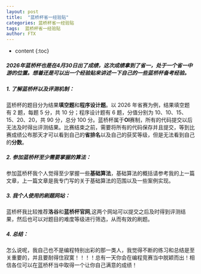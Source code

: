 ```yaml
---
layout: post
title:  "蓝桥杯省一经验贴"
categories: 蓝桥杯省一经验贴
tags:  蓝桥杯省一经验贴
author: FTX
---
```


* content
{:toc}
##### 2026年蓝桥杯也是在4月30日出了成绩，这次成绩拿到了省一，处于一个省一中游的位置。想着还是可以出一个经验贴来讲述一下自己的一些蓝桥杯备考经验。




##### 1. 了解蓝桥杯以及评测机制：
蓝桥杯的题目分为结果**填空题**和**程序设计题**。以 2026 年省赛为例，结果填空题有 2 题，每题 5 分，共 10 分；程序设计题有 6 题，分值分别为 10、10、15、15、20、20，共 90 分，总分 100 分。蓝桥杯属于**OI**赛制，所有的代码提交以后无法及时得出评测结果。比赛结束之前，需要将所有的代码保存并且提交，等到比赛成绩公布那天才可以看到自己的**省排名**以及自己的获奖等级，但是无法看到自己的**分数**。
##### 2. 参加蓝桥杯至少需要掌握的算法：
参加蓝桥杯我个人觉得至少掌握一些**基础算法**，基础算法的概括请参考我的上一篇文章，上一篇文章是我专门写的关于基础算法的范围以及一些案例实现。
##### 3. 我个人使用的刷题网站：
蓝桥杯我比较推荐**洛谷**和**蓝桥杯官网**,这两个网站可以提交之后及时得到评测结果，然后也可以对题目的难度等级进行筛选，从而有效的刷题。
##### 4. 总结：
怎么说呢，我自己也不是编程特别出彩的那一类人，我觉得不断的练习和总结是至关重要的，并且要耐得住寂寞！！！！总有一天你会在编程竞赛当中脱颖而出！相信各位可以在蓝桥杯当中取得一个让你自己满意的成绩！
